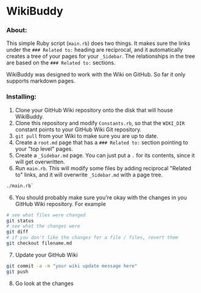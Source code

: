 WikiBuddy
=========

### About:

This simple Ruby script (`main.rb`) does two things. It makes sure the links under the `### Related to:` heading
are reciprocal, and it automatically creates a tree of your pages for your `_Sidebar`. The relationships in the tree
are based on the `### Related to:` sections. 

WikiBuddy was designed to work with the Wiki on GitHub. So far it only supports markdown pages.

### Installing:

1. Clone your GitHub Wiki repository onto the disk that will house WikiBuddy.
2. Clone this repository and modify `Constants.rb`, so that the `WIKI_DIR` constant points to your GitHub Wiki Git repository.
3. `git pull` from your Wiki to make sure you are up to date.
4. Create a `root.md` page that has a `### Related to:` section pointing to your "top level" pages.
5. Create a `_Sidebar.md` page. You can just put a `.` for its contents, since it will get overwritten.
6. Run `main.rb`. This will modify some files by adding reciprocal "Related to" links, and it will overwrite
`_Sidebar.md` with a page tree.
```bash
./main.rb`
```
6. You should probably make sure you're okay with the changes in you GitHub Wiki repository. For example
```bash
# see what files were changed
git status
# see what the changes were
git diff
# if you don't like the changes for a file / files, revert them
git checkout filename.md
```
7. Update your GitHub Wiki
```bash
git commit -a -m "your wiki update message here"
git push
```
8. Go look at the changes